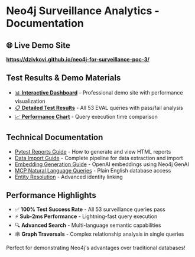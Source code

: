 # Neo4j Surveillance Analytics - Documentation

## 🌐 Live Demo Site
**https://dzivkovi.github.io/neo4j-for-surveillance-poc-3/**

## Test Results & Demo Materials

- [📊 **Interactive Dashboard**](index.html) - Professional demo site with performance visualization
- [📋 **Detailed Test Results**](test-results.html) - All 53 EVAL queries with pass/fail analysis  
- [📈 **Performance Chart**](benchmark-histogram-eval-queries.svg) - Query execution time comparison

## Technical Documentation

- [Pytest Reports Guide](pytest-reports-guide.md) - How to generate and view HTML reports
- [Data Import Guide](import.md) - Complete pipeline for data extraction and import
- [Embedding Generation Guide](embedding-generation-guide.md) - OpenAI embeddings using Neo4j GenAI
- [MCP Natural Language Queries](mcp.md) - Plain English database access
- [Entity Resolution](entity-resolution.md) - Advanced identity linking

## Performance Highlights

- ✅ **100% Test Success Rate** - All 53 surveillance queries pass
- ⚡ **Sub-2ms Performance** - Lightning-fast query execution
- 🔍 **Advanced Search** - Multi-language semantic capabilities
- 🕸️ **Graph Traversals** - Complex relationship analysis in single queries

Perfect for demonstrating Neo4j's advantages over traditional databases!